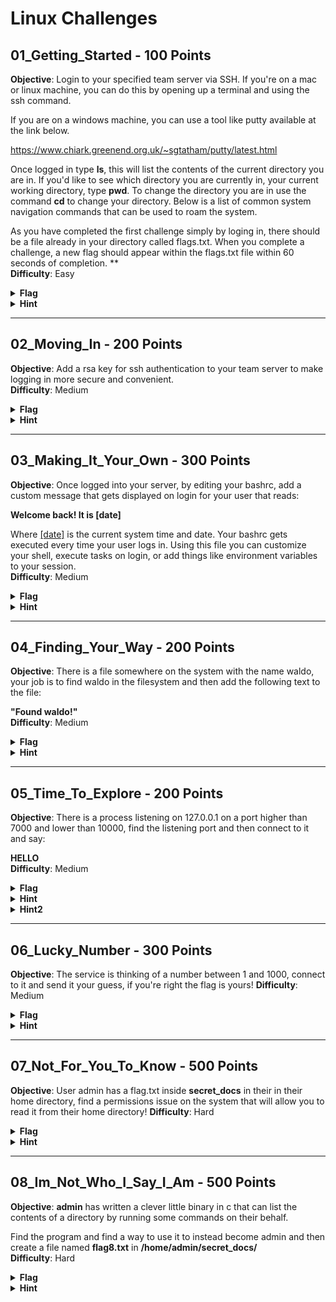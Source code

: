 
# Linux Challenges

## 01_Getting_Started - 100 Points  
**Objective**: Login to your specified team server via SSH. If you're on a mac or linux machine, you can do this by opening up a terminal and using the ssh command.

If you are on a windows machine, you can use a tool like putty available at the link below.

<a href='/resources'>https://www.chiark.greenend.org.uk/~sgtatham/putty/latest.html</a>

Once logged in type <strong>ls</strong>, this will list the contents of the current directory you are in. If you'd like to see which directory you are currently in, your current working directory, type <strong>pwd</strong>. To change the directory you are in use the command <strong>cd</strong> to change your directory. Below is a list of common system navigation commands that can be used to roam the system.

As you have completed the first challenge simply by loging in, there should be a file already in your directory called flags.txt. When you complete a challenge, a new flag should appear within the flags.txt file within 60 seconds of completion. **  
**Difficulty**: Easy  
<details>
  <summary><strong>Flag</strong></summary>
	  W3lcom3ToTh3Jungl3.
</details>
<details>
  <summary><strong>Hint</strong></summary>
	  Here's a free hint for your first challenge. <i>(Everybody gets one)</i>

**Windows Users:**  
putty_screenshot.png  
**Mac/Linux Users:**  
unix_screenshot.png  
</details>

----------

## 02_Moving_In - 200 Points  
**Objective**: Add a rsa key for ssh authentication to your team server to make logging in more secure and convenient.  
**Difficulty**: Medium  
<details>
  <summary><strong>Flag</strong></summary>
	  LookM4NoP455WoRD5!
</details>
<details>
  <summary><strong>Hint</strong></summary>
	  Try this: <strong>man ssh-keygen</strong>
</details>

----------

## 03_Making_It_Your_Own - 300 Points  
**Objective**: Once logged into your server, by editing your bashrc, add a custom message that gets displayed on login for your user that reads:  

<strong>Welcome back! It is [date]</strong>  
			
Where <u>[date]</u> is the current system time and date. Your bashrc gets executed every time your user logs in. Using this file you can customize your shell, execute tasks on login, or add things like environment variables to your session.  
**Difficulty**: Medium  
<details>
  <summary><strong>Flag</strong></summary>
	  Wh4t4w4rmW3lcom3?
</details>
<details>
  <summary><strong>Hint</strong></summary>
	  The system date and time can be found by using the command <strong>date</strong>
</details>

----------

## 04_Finding_Your_Way - 200 Points  
**Objective**: There is a file somewhere on the system with the name waldo, your job is to find waldo in the filesystem and then add the following text to the file:

<strong>"Found waldo!"</strong>  
**Difficulty**: Medium  
<details>
  <summary><strong>Flag</strong></summary>
	  ?NowWh3r3I5C4rm3n?
</details>
<details>
  <summary><strong>Hint</strong></summary>
	  seek and you shall <strong>find</strong>
</details>

----------

## 05_Time_To_Explore - 200 Points  
**Objective**: There is a process listening on 127.0.0.1 on a port higher than 7000 and lower than 10000, find the listening port and then connect to it and say:
		
<strong>HELLO</strong>  
**Difficulty**: Medium  
<details>
  <summary><strong>Flag</strong></summary>
	  H3r3545tick3r4U?
</details>
<details>
  <summary><strong>Hint</strong></summary>
	  run <strong>man netstat</strong>
</details>
<details>
  <summary><strong>Hint2</strong></summary>
	  look for the <i>'swiss army knife of networking'</i>
</details>

----------

## 06_Lucky_Number - 300 Points  
**Objective**: The service is thinking of a number between 1 and 1000, connect to it and send it your guess, if you're right the flag is yours! 
**Difficulty**: Medium  
<details>
  <summary><strong>Flag</strong></summary>
	  YouGu355edIt!1!11!
</details>
<details>
  <summary><strong>Hint</strong></summary>
	  Bash script something that could try <strong>for</strong> each number in the <strong>seq</strong>uence of 1 – 1000 on your behalf.
</details>

----------

## 07_Not_For_You_To_Know - 500 Points  
**Objective**: User admin has a flag.txt inside <strong>secret_docs</strong> in their in their home directory, find a permissions issue on the system that will allow you to read it from their home directory!
**Difficulty**: Hard  
<details>
  <summary><strong>Flag</strong></summary>
	  Th3y'llN3v3rF1ndTh3LoopHol3
</details>
<details>
  <summary><strong>Hint</strong></summary>
	  Only admin can read the files in secret docs, can you find a way to pretend to be admin?
</details>

----------

## 08_Im_Not_Who_I_Say_I_Am - 500 Points  
**Objective**: <strong>admin</strong> has written a clever little binary in c that can list the contents of a directory by running some commands on their behalf. 

Find the program and find a way to use it to instead become admin and then create a file named <strong>flag8.txt</strong> in <strong>/home/admin/secret_docs/</strong>  
**Difficulty**: Hard  
<details>
  <summary><strong>Flag</strong></summary>
	  Not5oCl3v3r4r3W3?
</details>
<details>
  <summary><strong>Hint</strong></summary>
	  Consider your <strong>ENV</strong>ironment
</details>